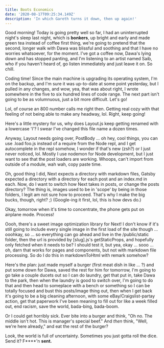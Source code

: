 ```yaml
---
title: Boots Economics
date: '2020-08-17T09:25:34.149Z'
description: 'In which Gareth turns it down, then up again!'
---
```


Good morning! Today is going pretty well so far, I had an uninterrupted night's sleep last night, which is **bonkers**, up bright and early and made green tea instead of coffee first thing, we're going to pretend that the second, longer walk with Dawa was blissful and soothing and that I have no worries whatsoever, for the moment. I've got a coffee now, Dawa's lying down and has stopped panting, and I'm listening to an artist named Saib, who if you haven't heard of, go listen immediately and just leave it on. So chill.

Coding time! Since the main machine is upgrading its operating system, I'm on the backup, and I'm sure it was up-to-date at some point yesterday, but I pulled in any changes, and wow, yea, that was about right, I wrote somewhere in the five to six hundred lines of code range. The next part isn't going to be as volumnuous, just a bit more difficult. Let's go!

Lol, of course an 800 number calls me right then. Getting real cozy with that feeling of not being able to make any headway, lol. Right, keep going!

Here's a little mystery for us, why does Layout.js keep getting renamed with a lowercase 'l'? I swear I've changed this file name a dozen times.

Anyway, Layout needs going over, PostBody ... oh hey, cool things, you can use .load foo.js instead of a require from the Node repl, and I get autocomplete in the repl somehow, I wonder if that's new (zsh?) or I just never noticed, lol. Mostly I use nodemon for Node development, but I just want to see that the post loaders are working. Whoops, can't import from outside of a module, wah wah, copy paste time.

Oh, good thing I did, Next expects a directory with markdown files, Gatsby expected a directory with a directory for each post and an index.md in each. Now, do I want to switch how Next takes in posts, or change the posts directory? The thing is, images used to be in 'scope' by being in those folders, I legit am not sure how to proceed. That's why I make the big bucks, though, right? ;) (Google-ing it first, lol, this is how devs do.)

Okay, tomorrow when it's time to concentrate, the phone gets put on airplane mode. Process!

Oooh, there's a sweet image optimization library for Next! I don't know if it's still going to include every single image in the first load of the site though ... ooohkay, so ... so everything can go ahead and live in the /public/static folder, then the url is provided by [slug].js's getStaticProps, and hopefully only fetched when it needs to be? I should test it, but yea, okay ... sooo ... oh, darn that works for pages and components, but not with markdown file processing. So do I do this in markdownToHtml with remark somehow?

Here's the plan: just made myself a burger (first meat dish in like ... ?) and put some down for Dawa, saved the rest for him for tomorrow, I'm going to go take a couple ducets out so I can do laundry, get that put in, take Dawa to the park, then when the laundry is good to switch over, I'm going to do that and then head to someplace with a bench or something so I can be totally focused and bust this posts/image thing out, then when I get back it's going to be a big cleaning afternoon, with some eBay/Craigslist-partay action, get that paperwork I've been meaning to fill out for like a week filled out, end racism, save the world, bada-bing, bada-boom.

Or I could get horribly sick. Ever bite into a burger and think, "Oh no. The middle isn't hot. This is manager's special beef." And _then_ think, "Well, we're here already," and eat the rest of the burger?

Look, the world is full of uncertainty. Sometimes you just gotta roll the dice. Send it? F\*\*\*\*'n **sent.**
